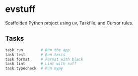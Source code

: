# evstuff

Scaffolded Python project using uv, Taskfile, and Cursor rules.

## Tasks

```bash
task run        # Run the app
task test       # Run tests
task format     # Format with black
task lint       # Lint with ruff
task typecheck  # Run mypy
```

